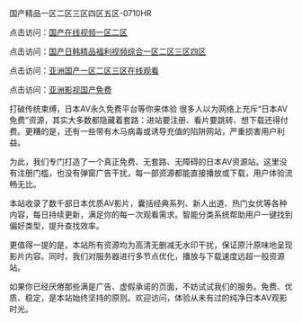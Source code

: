 国产精品一区二区三区四区五区-0710HR

点击访问：<a href="https://heiliaoga6s9v.pages.dev">国产在线视频一区二区</a>

点击访问：<a href="https://heiliaozj3tjd.pages.dev">国产日韩精品福利视频综合一区二区三区四区</a>

点击访问：<a href="https://heiliaoe8ajia.pages.dev">亚洲国产一区二区三区在线观看</a>

点击访问：<a href="https://heiliaoga6s9v.pages.dev">亚洲影视国产免费</a>


打破传统束缚，日本AV永久免费平台等你来体验
很多人以为网络上充斥“日本AV免费”资源，其实大多数都隐藏着套路：进站要注册、看片要跳转、想下载还得付费。更糟的是，还有一些带有木马病毒或诱导充值的陷阱网站，严重损害用户利益。

为此，我们专门打造了一个真正免费、无套路、无障碍的日本AV资源站。这里没有注册门槛，也没有弹窗广告干扰，每一部资源都能直接播放或下载，用户体验流畅无比。

本站收录了数千部日本优质AV影片，囊括经典系列、新人出道、热门女优等各种内容，每日持续更新，满足你的每一次观看需求。智能分类系统帮助用户一键找到偏好类型，提升查找效率。

更值得一提的是，本站所有资源均为高清无删减无水印干扰，保证原汁原味地呈现影片内容。同时，我们对服务器进行多节点优化，播放与下载速度远超一般资源站。

如果你已经厌倦那些满是广告、虚假承诺的页面，不妨试试我们的服务。免费、优质、稳定，是本站始终坚持的原则。欢迎访问，体验从未有过的纯净日本AV观影时光。


<span style="display:none;">[Canonical link]( https://github.com/ln20250710/riben219 ）</span>
